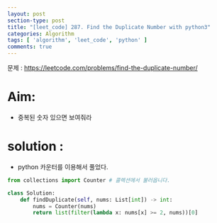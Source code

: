 ```yaml
---
layout: post
section-type: post
title: "[leet_code] 287. Find the Duplicate Number with python3"
categories: Algorithm
tags: [ 'algorithm', 'leet_code', 'python' ]
comments: true
---
```

문제 : https://leetcode.com/problems/find-the-duplicate-number/

# Aim:
- 중복된 숫자 있으면 보여줘라

# solution :
- python 카운터를 이용해서 풀었다.

``` python
from collections import Counter # 콜렉션에서 불러옵니다.

class Solution:
    def findDuplicate(self, nums: List[int]) -> int:
        nums = Counter(nums)
        return list(filter(lambda x: nums[x] >= 2, nums))[0]

```
